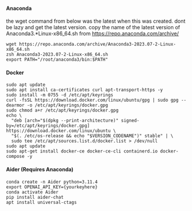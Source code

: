 #### Anaconda

the wget command from below was the latest when this was created. dont be lazy and get the latest version.
copy the name of the latest version of Anaconda3.*Linux-x86_64.sh from https://repo.anaconda.com/archive/


```
wget https://repo.anaconda.com/archive/Anaconda3-2023.07-2-Linux-x86_64.sh
zsh Anaconda3-2023.07-2-Linux-x86_64.sh
export PATH="/root/anaconda3/bin:$PATH"
```


#### Docker
```
sudo apt update
sudo apt install ca-certificates curl apt-transport-https -y
sudo install -m 0755 -d /etc/apt/keyrings
curl -fsSL https://download.docker.com/linux/ubuntu/gpg | sudo gpg --dearmor -o /etc/apt/keyrings/docker.gpg
sudo chmod a+r /etc/apt/keyrings/docker.gpg
echo \
  "deb [arch="$(dpkg --print-architecture)" signed-by=/etc/apt/keyrings/docker.gpg] https://download.docker.com/linux/ubuntu \
  "$(. /etc/os-release && echo "$VERSION_CODENAME")" stable" | \
  sudo tee /etc/apt/sources.list.d/docker.list > /dev/null
sudo apt update
sudo apt-get install docker-ce docker-ce-cli containerd.io docker-compose -y
```

#### Aider (Requires Anaconda)

```
conda create -n Aider python=3.11.4
export OPENAI_API_KEY={yourkeyhere}
conda activate Aider
pip install aider-chat
apt install universal-ctags 
```

